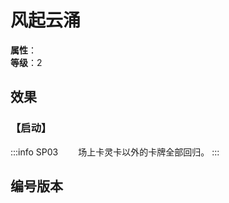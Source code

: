<script setup>
let list = [
    { number: "SP03-020", url: "/packs/SP03" }
]
</script>

# 风起云涌

**属性**：<CardAttribute text="风"/><br>
**等级**：2

## 效果

### 【启动】

:::info SP03
&emsp;&emsp;场上卡灵卡以外的卡牌全部回归。
:::

## 编号版本

<CardNumberBox :list="list"/>
